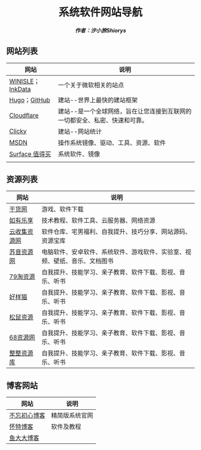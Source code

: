 <center><h1>系统软件网站导航</h1></center>

<center><h5>作者：汐小旅Shiorys</h5></center>



## 网站列表

| 网站                                                         | 说明                                                         |
| ------------------------------------------------------------ | ------------------------------------------------------------ |
| [WINISLE](https://www.winisle.com/)；[InkData](https://inkdata.net/) | 一个关于微软相关的站点                                       |
| [Hugo](https://gohugo.io/)；[GitHub](https://github.com/gohugoio/hugo) | 建站--世界上最快的建站框架                                   |
| [Cloudflare](https://www.cloudflare-cn.com/)                 | 建站--是一个全球网络，旨在让您连接到互联网的一切都安全、私密、快速和可靠。 |
| [Clicky](https://clicky.com/)                                | 建站--网站统计                                               |
| [MSDN](https://msdn.itellyou.cn/)                            | 操作系统镜像、驱动、工具、资源、软件                         |
| [Surface 值得买](https://surface.wiki/)                      | 系统软件、镜像                                               |
|                                                              |                                                              |





## 资源列表

| 网站                                    | 说明                                                         |
| --------------------------------------- | ------------------------------------------------------------ |
| [干货网](https://ganhuo.win/)           | 游戏、软件下载                                               |
| [如有乐享](https://51.ruyo.net/)        | 技术教程、软件工具、云服务器、网络资源                       |
| [云收集资源网](https://www.ysjzyw.cn/)  | 软件仓库、宅男福利、自我提升、技巧分享、网站源码、资源宝库   |
| [苏音资源网](https://www.suyin66.com/)  | 电脑软件、安卓软件、系统软件、游戏软件、实验室、视频、壁纸、音乐、文档图书 |
| [79淘资源](http://www.79tao.com/)       | 自我提升、技能学习、亲子教育、软件下载、影视、音乐、听书     |
| [好样猫](https://www.haoyangmao18.com/) | 自我提升、技能学习、亲子教育、软件下载、影视、音乐、听书     |
| [松鼠资源](https://www.superlgr.com/)   | 自我提升、技能学习、亲子教育、软件下载、影视、音乐、听书     |
| [68资源网](https://www.hym68.com/)      | 自我提升、技能学习、亲子教育、软件下载、影视、音乐、听书     |
| [整整资源库](https://www.zzflml.com/)   | 自我提升、技能学习、亲子教育、软件下载、影视、音乐、听书     |





## 博客网站

| 网站                                   | 说明           |
| -------------------------------------- | -------------- |
| [不忘初心博客](https://www.pc528.net/) | 精简版系统官网 |
| [怀特博客](https://www.ylesb.com/)     | 软件及教程     |
| [鱼大大博客](https://www.yudada.cn/)   |                |
